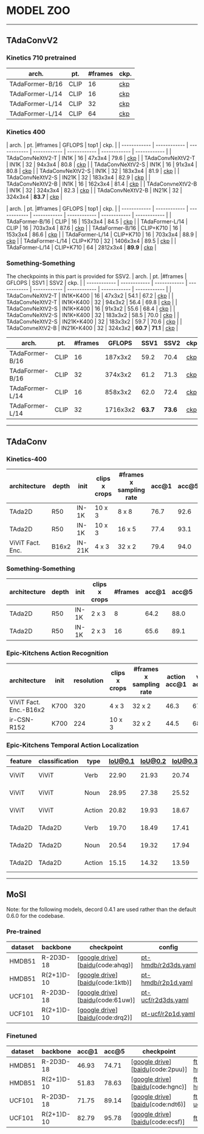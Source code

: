 # MODEL ZOO
---
## TAdaConvV2

### Kinetics 710 pretrained 
| arch. | pt.|  #frames | ckp. |
| ------------ | ------------ | ------------ | ------------ |
| TAdaFormer-B/16 | CLIP | 16 | [ckp](https://drive.google.com/file/d/1hKKdhg6gfxCxV8C6w9vxV6RNSsxTHqZO/view?usp=sharing) | 
| TAdaFormer-L/14 | CLIP | 16 | [ckp](https://drive.google.com/file/d/1GQlSTqvsQkRB7DexiFAl-MgK3OkqHm0C/view?usp=sharing) |
| TAdaFormer-L/14 | CLIP | 32 | [ckp](https://drive.google.com/file/d/1uNfkujaUIQo6RkjbrPKdTg-HHIBWVvbD/view?usp=sharing) |
| TAdaFormer-L/14 | CLIP | 64 | [ckp](https://drive.google.com/file/d/1NUbnnZ1EtQUfJ0kiLncIihQbnvbfu7NK/view?usp=sharing) |



### Kinetics 400
| arch. | pt. |#frames | GFLOPS | top1 | ckp. |
| ------------ | ------------ | ------------ | ------------ | ------------ | ------------ | ------------ |
| TAdaConvNeXtV2-T | IN1K | 16 | 47x3x4 | 79.6 | [ckp](https://drive.google.com/file/d/1_jkIOP8kYeMzgEGyVznDKXNRG2tSEOkV/view?usp=sharing) |
| TAdaConvNeXtV2-T | IN1K | 32 | 94x3x4 | 80.8 | [ckp](https://drive.google.com/file/d/1FSpmNgDETQ0WchABBUgpTLG9q3N9xBHN/view?usp=sharing) |
| TAdaConvNeXtV2-S | IN1K | 16 | 91x3x4 | 80.8 | [ckp](https://drive.google.com/file/d/12R74tV2-VRRUxrH0Tubki5voRSCbR3F1/view?usp=sharing) |
| TAdaConvNeXtV2-S | IN1K | 32 | 183x3x4 | 81.9 | [ckp](https://drive.google.com/file/d/15GDqJZSgy5fQ8gHgq3mEru_rWghelzP3/view?usp=sharing) |
| TAdaConvNeXtV2-S | IN21K | 32 | 183x3x4 | 82.9 | [ckp](https://drive.google.com/file/d/1yM-OHpzNOu0180vogZxiMDk9x45SlFFF/view?usp=sharing) | 
| TAdaConvNeXtV2-B | IN1K | 16 | 162x3x4 | 81.4 | [ckp](https://drive.google.com/file/d/1rtapp_GzQHe6CBrhcNfe4wuBAS106uIk/view?usp=sharing) |
| TAdaConvneXtV2-B | IN1K | 32 | 324x3x4 | 82.3 | [ckp](https://drive.google.com/file/d/1_VcPSEa4xd1npk1HMVihmXwzRsjk5xGd/view?usp=sharing) |
| TAdaConvNeXtV2-B | IN21K | 32 | 324x3x4 | **83.7** | [ckp](https://drive.google.com/file/d/1yyCKDa144iL1TsibNDFHaNW0dap2Xjpz/view?usp=sharing) |

| arch. | pt. |#frames | GFLOPS | top1 | ckp. |
| ------------ | ------------ | ------------ | ------------ | ------------ | ------------ | ------------ |
| TAdaFormer-B/16 | CLIP | 16 | 153x3x4 | 84.5 | [ckp](https://drive.google.com/file/d/1E7IE762YLJnfeiqtjv0jBb91_dZhNK0Q/view?usp=sharing) | 
| TAdaFormer-L/14 | CLIP | 16 | 703x3x4 | 87.6 | [ckp](https://drive.google.com/file/d/1chSLHo0nbFNObsLlCRSsAJE2vbYwIaYJ/view?usp=sharing) | 
| TAdaFormer-B/16 | CLIP+K710 | 16 | 153x3x4 | 86.6 | [ckp](https://drive.google.com/file/d/1pAhjXycxdT_eOH5kO-5t7y8o5MjtlQdZ/view?usp=sharing) |
| TAdaFormer-L/14 | CLIP+K710 | 16 | 703x3x4 | 88.9 | [ckp](https://drive.google.com/file/d/1qx3M33hsdoBcPsXihOdeViqI0VHUXnRf/view?usp=sharing) |
| TAdaFormer-L/14 | CLIP+K710 | 32 | 1406x3x4 | 89.5 | [ckp](https://drive.google.com/file/d/1T99YSQEe8yVUl3b03r_Wd04Qm36lN5Us/view?usp=sharing) |
| TAdaFormer-L/14 | CLIP+K710 | 64 | 2812x3x4 | **89.9** | [ckp](https://drive.google.com/file/d/1DBTfkCa0pHXqAm51gZSmmOVdGnBYacsM/view?usp=sharing) |

### Something-Something
The checkpoints in this part is provided for SSV2. 
| arch. | pt. |#frames | GFLOPS | SSV1 | SSV2 | ckp. |
| ------------ | ------------ | ------------ | ------------ | ------------ | ------------ | ------------ | ------------ |
| TAdaConvNeXtV2-T | IN1K+K400 | 16 | 47x3x2 | 54.1 | 67.2 | [ckp](https://drive.google.com/file/d/1IZaJ4EDrniK4ZxVYnl_2Y6qpx1F6UjqY/view?usp=sharing) |
| TAdaConvNeXtV2-T | IN1K+K400 | 32 | 94x3x2 | 56.4 | 69.8 | [ckp](https://drive.google.com/file/d/1WDJ5iMyR9VTkfeIoZwICtiJ8BSQ8u4gp/view?usp=sharing) | 
| TAdaConvNeXtV2-S | IN1K+K400 | 16 | 91x3x2 | 55.6 | 68.4 | [ckp](https://drive.google.com/file/d/1X94evPniWrjJfs38-SKPWehVZtYD3Xu7/view?usp=sharing) |
| TAdaConvNeXtV2-S | IN1K+K400 | 32 | 183x3x2 | 58.5 | 70.0 | [ckp](https://drive.google.com/file/d/17TP1v1el5hNBoyNPmTa5Zi_6ZrVJ7oi5/view?usp=sharing) | 
| TAdaConvNeXtV2-S | IN21K+K400 | 32 | 183x3x2 | 59.7 | 70.6 | [ckp](https://drive.google.com/file/d/1plKqnNGnDD5JpPZ_c8K8TZKTvynbrEg8/view?usp=sharing) |
| TAdaConvneXtV2-B | IN21K+K400 | 32 | 324x3x2 | **60.7** | **71.1** | [ckp](https://drive.google.com/file/d/1IIVxJlstPIVA9xunThZrp9RztBzsPyd6/view?usp=sharing) |

| arch. | pt. |#frames | GFLOPS | SSV1 | SSV2 | ckp. |
| ------------ | ------------ | ------------ | ------------ | ------------ | ------------ | ------------ | 
| TAdaFormer-B/16 | CLIP | 16 | 187x3x2 | 59.2 | 70.4 | [ckp](https://drive.google.com/file/d/1D-pKrxdrP2IcGXnd_e47ryci7OYCt8BK/view?usp=sharing)
| TAdaFormer-B/16 | CLIP | 32 | 374x3x2 | 61.2 | 71.3 | [ckp](https://drive.google.com/file/d/1uY9tt0rcP_bQDs36oBNWPaqzxqibBQFt/view?usp=sharing)
| TAdaFormer-L/14 | CLIP | 16 | 858x3x2 | 62.0 | 72.4 | [ckp](https://drive.google.com/file/d/1jXzh9_WFbrHAkrzijnNs0vIJHWTQNsbA/view?usp=sharing) | 
| TAdaFormer-L/14 | CLIP | 32 | 1716x3x2 | **63.7** | **73.6** | [ckp](https://drive.google.com/file/d/1hj8O3j_lf6VVp93nfy5z7zRGQ_W7Pou_/view?usp=sharing) |

---
## TAdaConv
### Kinetics-400

| architecture | depth | init | clips x crops | #frames x sampling rate | acc@1 | acc@5 | checkpoint | config |
| ------------ | ------------ | ------------ | ------------ | ------------ | ------------ | ------------ | ------------ | ------------ |
| TAda2D | R50 | IN-1K | 10 x 3 | 8 x 8 | 76.7 | 92.6 | [[google drive](https://drive.google.com/file/d/1YsbTKLoDwxtStAsP5oxUMbIsw85NvY0O/view?usp=sharing)][[baidu](https://pan.baidu.com/s/1rPPZtVDlEoftkg-r_Di59w)(code:p06d)] |  [tada2d_8x8.yaml](configs/projects/tada/k400/tada2d_8x8.yaml) |
| TAda2D | R50 | IN-1K | 10 x 3 | 16 x 5 | 77.4 | 93.1 | [[google drive](https://drive.google.com/file/d/1UQDurxakmnDxa5D2tBuTqTH60BVyW3XM/view?usp=sharing)][[baidu](https://pan.baidu.com/s/1MzFCZU1G1JR2ur9gWd3hCg)(code:6k8h)] | [tada2d_16x5.yaml](configs/projects/tada/k400/tada2d_16x5.yaml) |
| ViViT Fact. Enc. | B16x2 | IN-21K | 4 x 3 | 32 x 2 | 79.4 | 94.0 | [[google drive](https://drive.google.com/file/d/1xD4uij9DmZojnl1xuWBa-gwm5hUZxDc7/view?usp=sharing)][[baidu](https://pan.baidu.com/s/1iVjKjEMm-6ymUd15ZNqvXw)(code:1t51)] | [vivit_fac_enc_b16x2.yaml](configs/projects/epic-kitchen-ar/k400/vivit_fac_enc_b16x2.yaml) |

### Something-Something
| architecture | depth | init | clips x crops | #frames | acc@1 | acc@5 | checkpoint | config |
| ------------ | ------------ | ------------ | ------------ | ------------ | ------------ | ------------ | ------------ | ------------ |
| TAda2D | R50 | IN-1K | 2 x 3 | 8 | 64.2 | 88.0 | [[google drive](https://drive.google.com/file/d/16y6dDf-hcMmJ2jDCV9tRla8aRJZKJXSk/view?usp=sharing)][[baidu](https://pan.baidu.com/s/1CWy35SlWMbKnYqZXESndKg)(code:dlil)] | [tada2d_8f.yaml](configs/projects/tada/ssv2/tada2d_8f.yaml) | 
| TAda2D | R50 | IN-1K | 2 x 3 | 16 | 65.6 | 89.1 | [[google drive](https://drive.google.com/file/d/1xwCxuFW6DZ0xpEsp_tFJYQRGuHPJe4uS/view?usp=sharing)][[baidu](https://pan.baidu.com/s/1GKUKyDytaKKeCBAerh-4IQ)(code:f857)] | [tada2d_16f.yaml](configs/projects/tada/ssv2/tada2d_16f.yaml) | 

### Epic-Kitchens Action Recognition

| architecture | init | resolution | clips x crops | #frames x sampling rate | action acc@1 | verb acc@1 | noun acc@1 | checkpoint | config |
| ------------ | ------------ | ------------ | ------------ | ------------ | ------------ | ------------ | ------------ | ------------ | ------------ | 
| ViViT Fact. Enc.-B16x2 | K700 | 320 | 4 x 3 | 32 x 2 | 46.3 | 67.4 | 58.9 | [[google drive](https://drive.google.com/file/d/1ELvwZYeqdsPmDcX1v7_RbFqbQnvHt9sB/view?usp=sharing)][[baidu](https://pan.baidu.com/s/1zOtIAY6neFshmkPR9SuX8g)(code:rinh)] | [vivit_fac_enc.yaml](configs/projects/epic-kitchen-ar/ek100/vivit_fac_enc.yaml) |
| ir-CSN-R152 | K700 | 224 | 10 x 3 | 32 x 2 | 44.5 | 68.4 | 55.9 | [[google drive](https://drive.google.com/file/d/1YEIhijzN2aFXyfDL34WB6Q9strYP7WaU/view?usp=sharing)][[baidu](https://pan.baidu.com/s/1swVIBJInQ75dUZKV-OJwlg)(code:s0uj)] | [csn.yaml](configs/projects/epic-kitchen-ar/ek100/csn.yaml) | 

### Epic-Kitchens Temporal Action Localization

| feature | classification | type | IoU@0.1 | IoU@0.2 | IoU@0.3 | IoU@0.4 | IoU@0.5 | Avg | checkpoint | config |
| ------------ | ------------ | ------------ | ------------ | ------------ | ------------ | ------------ | ------------ | ------------ | ------------ | ------------ | 
| ViViT | ViViT | Verb | 22.90 | 21.93 | 20.74 | 19.08 | 16.00 | 20.13 | [[google drive](https://drive.google.com/file/d/1O0-kPlPrPfrOiFyFcNbCDbnTfsflFc5z/view?usp=sharing)][[baidu](https://pan.baidu.com/s/1sBu5puPU8mSqklYzsAzZWg)(code:3sud)]| [vivit-os-local.yaml](configs/projects/epic-kitchen-tal/bmn-epic/vivit-os-local.yaml) |
| ViViT | ViViT | Noun | 28.95 | 27.38 | 25.52 | 22.67 | 18.95 | 24.69 | [[google drive](https://drive.google.com/file/d/1O0-kPlPrPfrOiFyFcNbCDbnTfsflFc5z/view?usp=sharing)][[baidu](https://pan.baidu.com/s/1sBu5puPU8mSqklYzsAzZWg)(code:3sud)]| [vivit-os-local.yaml](configs/projects/epic-kitchen-tal/bmn-epic/vivit-os-local.yaml) |
| ViViT | ViViT | Action | 20.82 | 19.93 | 18.67 | 17.02 | 15.06 | 18.30 | [[google drive](https://drive.google.com/file/d/1O0-kPlPrPfrOiFyFcNbCDbnTfsflFc5z/view?usp=sharing)][[baidu](https://pan.baidu.com/s/1sBu5puPU8mSqklYzsAzZWg)(code:3sud)]| [vivit-os-local.yaml](configs/projects/epic-kitchen-tal/bmn-epic/vivit-os-local.yaml) |
| TAda2D | TAda2D | Verb | 19.70 | 18.49 | 17.41 | 15.50 | 12.78 | 16.78 | [[google drive](https://drive.google.com/file/d/13VhZhUN5p3j7Y0X7ZMQb83dncEx_DBVI/view?usp=sharing)][[baidu](https://pan.baidu.com/s/11Mzrb8qBTF9j-WJaxhf5yw)(code:d01j)]| - | 
| TAda2D | TAda2D | Noun | 20.54 | 19.32 | 17.94 | 15.77 | 13.39 | 17.39 | [[google drive](https://drive.google.com/file/d/13VhZhUN5p3j7Y0X7ZMQb83dncEx_DBVI/view?usp=sharing)][[baidu](https://pan.baidu.com/s/11Mzrb8qBTF9j-WJaxhf5yw)(code:d01j)]| - | 
| TAda2D | TAda2D | Action | 15.15 | 14.32 | 13.59 | 12.18 | 10.65 | 13.18 | [[google drive](https://drive.google.com/file/d/13VhZhUN5p3j7Y0X7ZMQb83dncEx_DBVI/view?usp=sharing)][[baidu](https://pan.baidu.com/s/11Mzrb8qBTF9j-WJaxhf5yw)(code:d01j)]| - | 

----
## MoSI
Note: for the following models, decord 0.4.1 are used rather than the default 0.6.0 for the codebase.

### Pre-trained
| dataset | backbone | checkpoint | config |
| ------- | -------- | ---------- | ------ |
| HMDB51  | R-2D3D-18 | [[google drive](https://drive.google.com/file/d/18wnkUdekhaHGGghjtd77857RA0Ame4oo/view?usp=sharing)][[baidu](https://pan.baidu.com/s/1X3P4jQyuw2AWP-uRgw3YAA)(code:ahqg)]| [pt-hmdb/r2d3ds.yaml](configs/projects/mosi/pt-hmdb/r2d3ds.yaml) |
| HMDB51  | R(2+1)D-10 | [[google drive](https://drive.google.com/file/d/1dbBF0cokI_nCnKaImvXurtYuRQt1jkit/view?usp=sharing)][[baidu](https://pan.baidu.com/s/1K8GyPIkG9KbDnQqi65ObFQ)(code:1ktb)]| [pt-hmdb/r2p1d.yaml](configs/projects/mosi/pt-hmdb/r2p1d.yaml) |
| UCF101  | R-2D3D-18 | [[google drive](https://drive.google.com/file/d/1-UVwSM7fsk5zDhc24Iy_WODPo9BafNQw/view?usp=sharing)][[baidu](https://pan.baidu.com/s/1S6fiqyf5lNpRfbouV6Nugw)(code:61uw)]| [pt-ucf/r2d3ds.yaml](configs/projects/mosi/pt-ucf/r2d3ds.yaml) |
| UCF101  | R(2+1)D-10 | [[google drive](https://drive.google.com/file/d/1DxuNtGSxeuTAygR-eXlAT6JOM-nXZ6dT/view?usp=sharing)][[baidu](https://pan.baidu.com/s/1TEzpmvmAsN81VqqGu81hhA)(code:drq2)]| [pt-ucf/r2p1d.yaml](configs/projects/mosi/pt-ucf/r2p1d.yaml) | 

### Finetuned
| dataset | backbone | acc@1 | acc@5 | checkpoint | config |
| ------- | -------- | ----- | ----- | ---------- | ------ |
| HMDB51  | R-2D3D-18 | 46.93 | 74.71 | [[google drive](https://drive.google.com/file/d/1A77b3uwxWwlCj0rm7uQcn6m0-uVCUeWQ/view?usp=sharing)][[baidu](https://pan.baidu.com/s/1LfO1fvQ2DD1uoRfS2MH6dA)(code:2puu)]| [ft-hmdb/r2d3ds.yaml](configs/projects/mosi/ft-hmdb/r2d3ds.yaml) | 
| HMDB51  | R(2+1)D-10 | 51.83 | 78.63 | [[google drive](https://drive.google.com/file/d/1OOkooh6_GNsyF_1EolgboN9MFE0O2N2n/view?usp=sharing)][[baidu](https://pan.baidu.com/s/1IhkUv7q7w0JW1ZyuBYgrBA)(code:hgnc)]| [ft-hmdb/r2p1d.yaml](configs/projects/mosi/ft-hmdb/r2p1d.yaml) |
| UCF101  | R-2D3D-18 | 71.75 | 89.14 | [[google drive](https://drive.google.com/file/d/1cwM4Zi0VUGpaiw3mCQcfe1A1aluIppaq/view?usp=sharing)][[baidu](https://pan.baidu.com/s/182JbBWwFFiM6dzmCloeB3A)(code:ndt6)]| [ft-ucf/r2d3ds.yaml](configs/projects/mosi/ft-ucf/r2d3ds.yaml) | 
| UCF101  | R(2+1)D-10 | 82.79 | 95.78 | [[google drive](https://drive.google.com/file/d/1cz_SMKFqvNyh_uEH8QOyomBf0MhOGN7Y/view?usp=sharing)][[baidu](https://pan.baidu.com/s/1B4h4XwZ_bQKcObP8E-6YAQ)(code:ecsf)]| [ft-ucf/r2p1d.yaml](configs/projects/mosi/ft-ucf/r2p1d.yaml) |